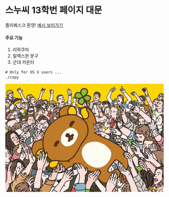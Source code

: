스누씨 13학번 페이지 대문
========
풀리퀘스크 환영! [예시 보러가기][link]

#### 주요 기능
1.  리락쿠마
2.  릴랙스한 문구
3.  군대 카운터

```console
# Only for OS X users ...
./copy
```

![](img/photo.jpg)

[link]: https://simnalamburt.github.io/snucse.gate
